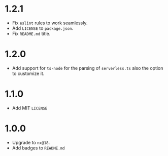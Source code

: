 # 1.2.1

- Fix `eslint` rules to work seamlessly.
- Add `LICENSE` to `package.json`.
- Fix `README.md` title.

# 1.2.0

- Add support for `ts-node` for the parsing of `serverless.ts` also the option to customize it.

# 1.1.0

- Add MIT `LICENSE`

# 1.0.0

- Upgrade to `nx@18`.
- Add badges to `README.md`